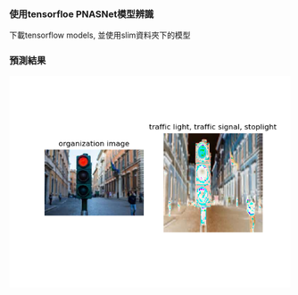 ### 使用tensorfloe PNASNet模型辨識

下載tensorflow models, 並使用slim資料夾下的模型

### 預測結果
![](results/Figure_1.png)